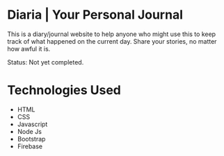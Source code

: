 # Diaria | Your Personal Journal 
This is a diary/journal website to help anyone who might use this to keep track of what happened on the current day. 
Share your stories, no matter how awful it is. 

Status: Not yet completed.

# Technologies Used
* HTML
* CSS
* Javascript
* Node Js
* Bootstrap
* Firebase


